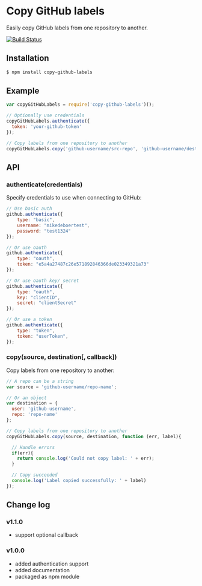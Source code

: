 # Copy GitHub labels

Easily copy GitHub labels from one repository to another.

[![Build Status](https://travis-ci.org/jvandemo/copy-github-labels.svg?branch=master)](https://travis-ci.org/jvandemo/copy-github-labels)

## Installation

```bash
$ npm install copy-github-labels
```

## Example

```javascript
var copyGitHubLabels = require('copy-github-labels')();

// Optionally use credentials
copyGitHubLabels.authenticate({
  token: 'your-github-token'
});

// Copy labels from one repository to another
copyGitHubLabels.copy('github-username/src-repo', 'github-username/dest-repo');

```

## API

### authenticate(credentials)

Specify credentials to use when connecting to GitHub:

```javascript
// Use basic auth
github.authenticate({
    type: "basic",
    username: "mikedeboertest",
    password: "test1324"
});

// Or use oauth
github.authenticate({
    type: "oauth",
    token: "e5a4a27487c26e571892846366de023349321a73"
});

// Or use oauth key/ secret
github.authenticate({
    type: "oauth",
    key: "clientID",
    secret: "clientSecret"
});

// Or use a token
github.authenticate({
    type: "token",
    token: "userToken",
});
```

### copy(source, destination[, callback])

Copy labels from one repository to another:

```javascript
// A repo can be a string
var source = 'github-username/repo-name';

// Or an object
var destination = {
  user: 'github-username',
  repo: 'repo-name'
};

// Copy labels from one repository to another
copyGitHubLabels.copy(source, destination, function (err, label){

  // Handle errors
  if(err){
  	return console.log('Could not copy label: ' + err);
  }

  // Copy succeeded
  console.log('Label copied successfully: ' + label)
});
```

## Change log

### v1.1.0

- support optional callback

### v1.0.0

- added authentication support
- added documentation
- packaged as npm module
